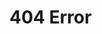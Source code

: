 # 404 Error

<div>
<script type="text/javascript">
  var fof = '/404';
  if(window.location.pathname != fof) {
    var path = window.location.pathname;
    var c = '/category';
    var isCategory = path.substring(0, c.length + 1) == c + '/';

    if(isCategory) {
      window.location = '/tags' + path.substring(c.length, path.length);
    } else {
      var p = "/posts";
      var isPosts = path.substring(0, p.length + 1) == p + '/';
      if(isPosts)
        window.location = '/404';
      else
        window.location = p + path;
    }
  }
</script>
</div>
